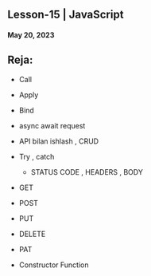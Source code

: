 ## Lesson-15 | JavaScript
#### May 20, 2023
## Reja:


- Call 
- Apply
- Bind

- async await request 
- API bilan ishlash , CRUD
- Try , catch
  - STATUS CODE , HEADERS , BODY

- GET
- POST
- PUT
- DELETE
- PAT

- Constructor Function